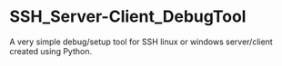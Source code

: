 # SSH_Server-Client_DebugTool
 A very simple debug/setup tool for SSH linux or windows server/client created using Python.
